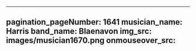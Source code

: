 ------
pagination_pageNumber: 1641
musician_name: Harris
band_name: Blaenavon
img_src: images/musician1670.png
onmouseover_src: 
------